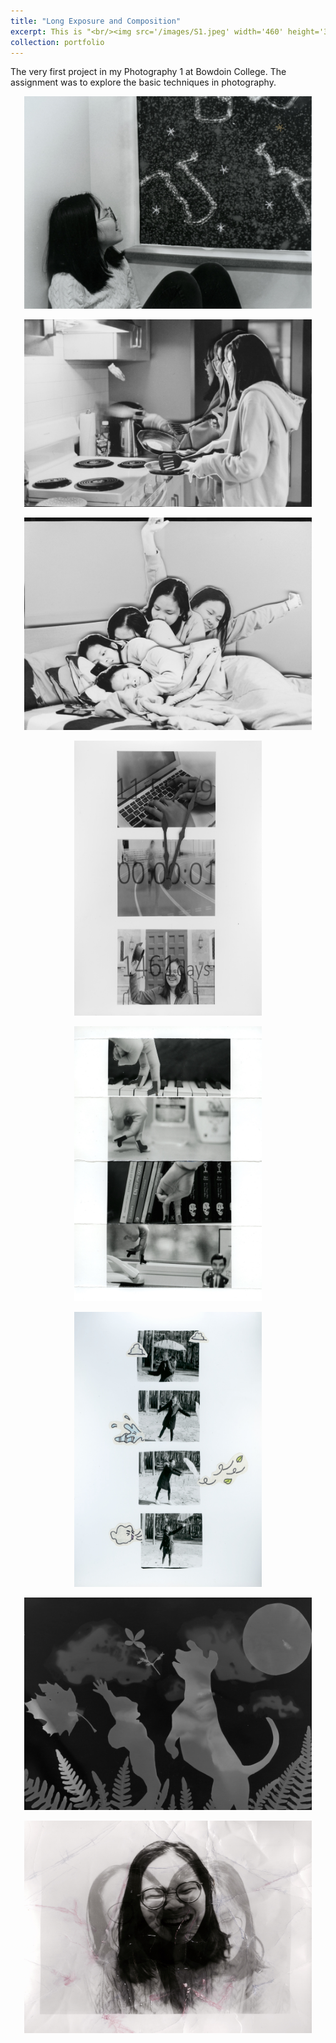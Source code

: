 ```yaml
---
title: "Long Exposure and Composition"
excerpt: This is "<br/><img src='/images/S1.jpeg' width='460' height='340'>"
collection: portfolio
---
```


The very first project in my Photography 1 at Bowdoin College. The assignment was to explore the basic techniques in photography.


<p align="center">
  <img src="/images/S1.jpeg" width="460" height="340" >
</p>

<p align="center">
  <img src="/images/S2.jpeg" width="460" height="300">
</p>

<p align="center">
  <img src="/images/S3.jpeg" width="460" height="340">
</p>

<p align="center">
  <img src="/images/S4.jpeg" width="300" height="440">
</p>

<p align="center">
  <img src="/images/S7.jpeg" width="300" height="440">
</p>

<p align="center">
  <img src="/images/Scan 7.jpeg" width="300" height="440" >
</p>

<p align="center">
  <img src="/images/S9.jpeg" width="460" height="340">
</p>

<p align="center">
  <img src="/images/Scan 10.jpeg" width="460" height="340">
</p>
